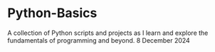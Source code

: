 # Python-Basics
A collection of Python scripts and projects as I learn and explore the fundamentals of programming and beyond. 8 December 2024
